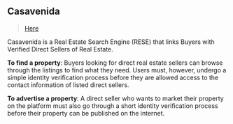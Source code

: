 ## Casavenida
> [Here](https://casavenida.com/)
<p>
 Casavenida is a Real Estate Search Engine (RESE) that links Buyers with Verified Direct Sellers of Real Estate.
</p>
<p><b>To find a property</b>: Buyers looking for direct real estate sellers can browse through the listings to find what they need. Users must, however, undergo a simple identity verification process before they are allowed access to the contact information of listed direct sellers.
</p>
<p>
 <b>To advertise a property</b>: A direct seller who wants to market their property on the platform must also go through a short identity verification process before their property can be published on the internet.
</p>
